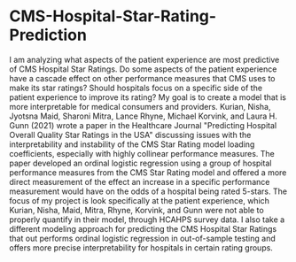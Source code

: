 # CMS-Hospital-Star-Rating-Prediction
I am analyzing what aspects of the patient experience are most predictive of CMS Hospital Star Ratings. Do some aspects of the patient experience have a cascade effect on other performance measures that CMS uses to make its star ratings? Should hospitals focus on a specific side of the patient experience to improve its rating? My goal is to create a model that is more interpretable for medical consumers and providers. Kurian, Nisha, Jyotsna Maid, Sharoni Mitra, Lance Rhyne, Michael Korvink, and Laura H. Gunn (2021) wrote a paper in the Healthcare Journal "Predicting Hospital Overall Quality Star Ratings in the USA" discussing issues with the interpretability and instability of the CMS Star Rating model loading coefficients, especially with highly collinear performance measures. The paper developed an ordinal logistic regression using a group of hospital performance measures from the CMS Star Rating model and offered a more direct measurement of the effect an increase in a specific performance measurement would have on the odds of a hospital being rated 5-stars. The focus of my project is look specifically at the patient experience, which Kurian, Nisha, Maid, Mitra, Rhyne, Korvink, and Gunn were not able to properly quantify in their model, through HCAHPS survey data. I also take a different modeling approach for predicting the CMS Hospital Star Ratings that out performs ordinal logistic regression in out-of-sample testing and offers more precise interpretability for hospitals in certain rating groups.
